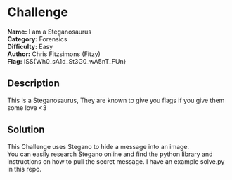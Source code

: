 # Challenge

**Name:** I am a Steganosaurus  
**Category:** Forensics  
**Difficulty:** Easy  
**Author:** Chris Fitzsimons (Fitzy)  
**Flag:** ISS{Wh0_sA1d_St3G0_wA5nT_FUn}  

## Description

This is a Steganosaurus, They are known to give you flags if you give them some love <3  

## Solution

This Challenge uses Stegano to hide a message into an image.  
You can easily research Stegano online and find the python library and instructions on how to pull the secret message. I have an example solve.py in this repo.  